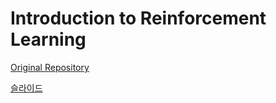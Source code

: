# Introduction to Reinforcement Learning

[Original Repository](https://github.com/dlqudwns/DS-KAIST-AI-Expert-RL)

[슬라이드](https://docs.google.com/presentation/d/1t9PjYbq4yZo8vppwDWJxiBjCbHkl4pxtcIHf1Vb7Qu4/edit?usp=drivesdk)
